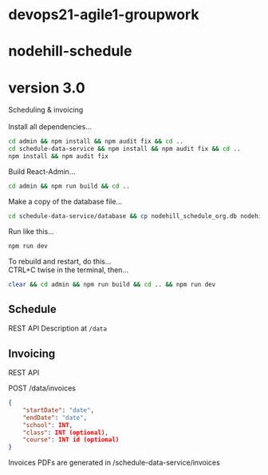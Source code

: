 # devops21-agile1-groupwork

# nodehill-schedule
# version 3.0
Scheduling & invoicing
<br>
<br>
Install all dependencies...
```bash
cd admin && npm install && npm audit fix && cd ..
cd schedule-data-service && npm install && npm audit fix && cd ..
npm install && npm audit fix
```

Build React-Admin...
```bash
cd admin && npm run build && cd ..
```

Make a copy of the database file...
```bash
cd schedule-data-service/database && cp nodehill_schedule_org.db nodehill_schedule.db && cd ../..
```

Run like this...
```bash
npm run dev
```

To rebuild and restart, do this...  
CTRL+C twise in the terminal, then...
```bash
clear && cd admin && npm run build && cd .. && npm run dev
```

## Schedule
REST API Description at `/data`

## Invoicing
REST API

POST /data/invoices

```json
{
    "startDate": "date",
    "endDate": "date",
    "school": INT,
    "class": INT (optional),
    "course": INT id (optional)
}
```

Invoices PDFs are generated in /schedule-data-service/invoices
